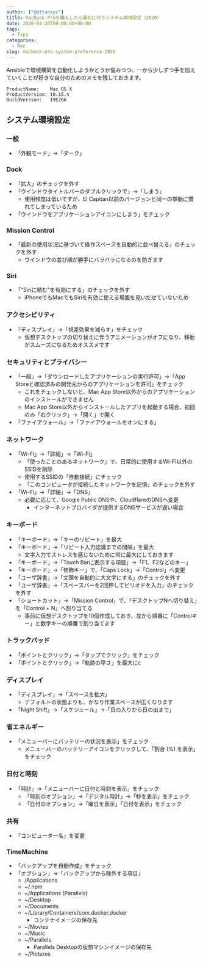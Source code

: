 ```yaml
---
author: ["@ottanxyz"]
title: MacBook Proを購入したら最初に行うシステム環境設定（2020）
date: 2020-04-26T00:00:00+00:00
tags:
  - Tips
categories:
  - Mac
slug: macbook-pro-system-preference-2020
---
```

Ansibleで環境構築を自動化しようかどうか悩みつつ、一から少しずつ手を加えていくことが好きな自分のためのメモを残しておきます。

```
ProductName:	Mac OS X
ProductVersion:	10.15.4
BuildVersion:	19E266
```

## システム環境設定

### 一般

* 「外観モード」→「ダーク」

### Dock

* 「拡大」のチェックを外す
* 「ウインドウタイトルバーのダブルクリックで」→「しまう」
  * 使用頻度は低いですが、El Capitan以前のバージョンと同一の挙動に慣れてしまっているため
* 「ウインドウをアプリケーションアイコンにしまう」をチェック

### Mission Control

* 「最新の使用状況に基づいて操作スペースを自動的に並べ替える」のチェックを外す
  * ウインドウの並び順が勝手にバラバラになるのを防ぎます

### Siri

* 「"Siriに頼む"を有効にする」のチェックを外す
  * iPhoneでもMacでもSiriを有効に使える場面を見いだせていないため

### アクセシビリティ

* 「ディスプレイ」→「視差効果を減らす」をチェック
  * 仮想デスクトップの切り替えに伴うアニメーションがオフになり、移動がスムーズになるためオススメです

### セキュリティとプライバシー

* 「一般」→「ダウンロードしたアプリケーションの実行許可」→「App Storeと確認済みの開発元からのアプリケーションを許可」をチェック
  * これをチェックしないと、Mac App Store以外からのアプリケーションのインストールができません
  * Mac App Store以外からインストールしたアプリを起動する場合、初回のみ「右クリック」→「開く」で開く
* 「ファイアウォール」→「ファイアウォールをオンにする」

### ネットワーク

* 「Wi-Fi」→「詳細」→「Wi-Fi」
  * 「使ったことのあるネットワーク」で、日常的に使用するWi-Fi以外のSSIDを削除
  * 使用するSSIDの「自動接続」にチェック
  * 「このコンピュータが接続したネットワークを記憶」のチェックを外す
* 「Wi-Fi」→「詳細」→「DNS」
  * 必要に応じて、Google Public DNSや、CloudflareのDNSヘ変更
    * インターネットプロバイダが提供するDNSサービスが遅い場合

### キーボード

* 「キーボード」→「キーのリピート」を最大
* 「キーボード」→「リピート入力認識までの間隔」を最大
  * 文字入力でストレスを感じないために常に最大にしておきます
* 「キーボード」→「Touch Barに表示する項目」→「F1、F2などのキー」
* 「キーボード」→「修飾キー」で、「Caps Lock」→「Control」へ変更
* 「ユーザ辞書」→「文頭を自動的に大文字にする」のチェックを外す
* 「ユーザ辞書」→「スペースバーを2回押してピリオドを入力」のチェックを外す
* 「ショートカット」→「Mission Control」で、「デスクトップNへ切り替え」を「Control + N」へ割り当てる
  * 事前に仮想デスクトップを10個作成しておき、左から順番に「Controlキー」と数字キーの順番で割り当てます

### トラックパッド

* 「ポイントとクリック」→「タップでクリック」をチェック
* 「ポイントとクリック」→「軌跡の早さ」を最大にc

### ディスプレイ

* 「ディスプレイ」→「スペースを拡大」
  * デフォルトの状態よりも、かなり作業スペースが広くなります
* 「Night Shift」→「スケジュール」→「日の入りから日の出まで」

### 省エネルギー

* 「メニューバーにバッテリーの状況を表示」をチェック
  * メニューバーのバッテリーアイコンをクリックして、「割合 (%) を表示」をチェック

### 日付と時刻

* 「時計」→「メニューバーに日付と時刻を表示」をチェック
  * 「時刻のオプション」→「デジタル時計」→「秒を表示」をチェック
  * 「日付のオプション」→「曜日を表示」「日付を表示」をチェック

### 共有

* 「コンピューター名」を変更

### TimeMachine

* 「バックアップを自動作成」をチェック
* 「オプション」→「バックアップから除外する項目」
  * /Applications
  * ~/.npm
  * ~/Applications (Parallels)
  * ~/Desktop
  * ~/Documents
  * ~/Library/Containers/com.docker.docker
    * コンテナイメージの保存先
  * ~/Movies
  * ~/Music
  * ~/Parallels
    * Parallels Desktopの仮想マシンイメージの保存先
  * ~/Pictures
